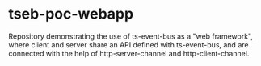 # tseb-poc-webapp

Repository demonstrating the use of ts-event-bus as a "web framework", where client and server share an API defined with ts-event-bus, and are connected with the help of http-server-channel and http-client-channel.
